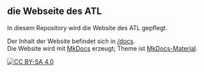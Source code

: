 ## die Webseite des ATL

In diesem Repository wird die Website des ATL gepflegt.

Der Inhalt der Website befindet sich in [/docs](https://github.com/advanced-technology-lab/website/tree/main/docs).  
Die Website wird mit [MkDocs](https://www.mkdocs.org/) erzeugt; Theme ist [MkDocs-Material](https://squidfunk.github.io/mkdocs-material/).


[![CC BY-SA 4.0][cc-by-sa-shield]][cc-by-sa]

[cc-by-sa]: http://creativecommons.org/licenses/by-sa/4.0/
[cc-by-sa-shield]: https://img.shields.io/badge/License-CC%20BY--SA%204.0-lightgrey.svg
